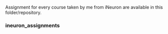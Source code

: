 Assignment for every course taken by me from iNeuron are available in this folder/repository.
### ineuron_assignments

